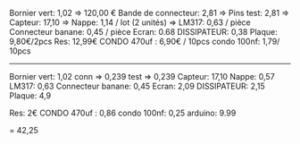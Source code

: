 Bornier vert: 1,02 => 120,00 €
Bande de connecteur: 2,81 =>
Pins test: 2,81 =>
Capteur: 17,10 =>
Nappe: 1,14 / lot (2 unités) =>
LM317: 0,63 / pièce
Connecteur banane: 0,45 / pièce
Ecran: 0.68
DISSIPATEUR: 0,38
Plaque: 9,80€/2pcs
Res: 12,99€
CONDO 470uf : 6,90€ / 10pcs
condo 100nf: 1,79/ 10pcs 
_______________________________

Bornier vert: 1,02
conn => 0,239
test => 0,239
Capteur: 17,10
Nappe: 0,57
LM317: 0,63
Connecteur banane: 0,45
Ecran: 2,09
DISSIPATEUR: 2,15
Plaque: 4,9

Res: 2€
CONDO 470uf : 0,86
condo 100nf: 0,25
arduino: 9.99

= 42,25




